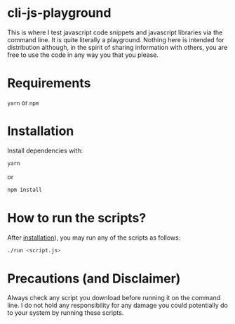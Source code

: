 # cli-js-playground
This is where I test javascript code snippets and javascript libraries via the
command line. It is quite literally a playground. Nothing here is intended for
distribution although, in the spirit of sharing information with others, you
are free to use the code in any way you that you please.

# Requirements
`yarn` or `npm`

# Installation
Install dependencies with:
```bash
yarn
```
or
```bash
npm install
```

# How to run the scripts?
After [installation](#Installation)), you may run any of the scripts as follows:
```bash
./run <script.js>
```

# Precautions (and Disclaimer)
Always check any script you download before running it on the command line. I
do not hold any responsibility for any damage you could potentially do to your
system by running these scripts.
